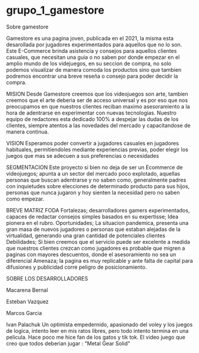 # grupo_1_gamestore

Sobre gamestore

Gamestore es una pagina joven, publicada en el 2021, la misma esta desarollada por jugadores experimentados para aquellos que no lo son. Este E-Commerce brinda asistencia y consejos para aquellos clientes casuales, que necesitan una guia o no saben por donde empezar en el amplio mundo de los videjuegos, en su seccion de compra, no solo podemos visualizar de manera comoda los productos sino que tambien podremos encontrar una breve reseña o consejo para poder decidir la compra. 

MISION
Desde Gamestore creemos que los videojuegos son arte, tambien creemos que el arte deberia ser de acceso universal y es por eso que nos preocupamos en que nuestros clientes reciban maximo asesoramiento a la hora de adentrarse en experimentar con nuevas tecnologias. Nuestro equipo de redactores esta dedicado 100% a despejar las dudas de los clientes, siempre atentos a las novedades del mercado y capacitandose de manera continua.

VISION
Esperamos poder convertir a jugadores casuales en jugadores habituales, permitiendoles mediante experiencias previas, poder elegir los juegos que mas se adecuen a sus preferencias o necesidades

SEGMENTACION
Este proyecto si bien no deja de ser un Ecommerce de videojuegos; apunta a un sector del mercado poco explotado, aquellas personas que buscan adentrarse y no saben como, generalmente padres con inquietudes sobre elecciones de determinado producto para sus hijos, personas que nunca jugaron y hoy sienten la necesidad pero no saben como empezar. 

BREVE MATRIZ FODA
Fortalezas; desarrolladores gamers experimentados, capaces de redactar consejos simples basados en su expertisse; Idea pionera en el rubro.
Oportunidades; La situacion pandemica, presenta una gran masa de nuevos jugadores o personas que estaban alejadas de la virtualidad, generando una gran cantidad de potenciales clientes
Debilidades; Si bien creemos que el servicio puede ser excelente a medida que nuestros clientes crezcan como jugadores es probable que migren a paginas con mayores descuentos, donde el asesoramiento no sea un diferencial
Amenaza; la pagina es muy replicable y ante falta de capital para difusiones y publicidad corre peligro de posicionamiento.



SOBRE LOS DESARROLLADORES

Macarena Bernal

Esteban Vazquez

Marcos Garcia

Ivan Palachuk
Un optimista empedernido, apasionado del voley y los juegos de logica, intento leer en mis ratos libres, pero todo intento termina en una pelicula. Hace poco me hice fan de los gatos y tik tok. El video juego que creo que todos deberian jugar : "Metal Gear Solid"






